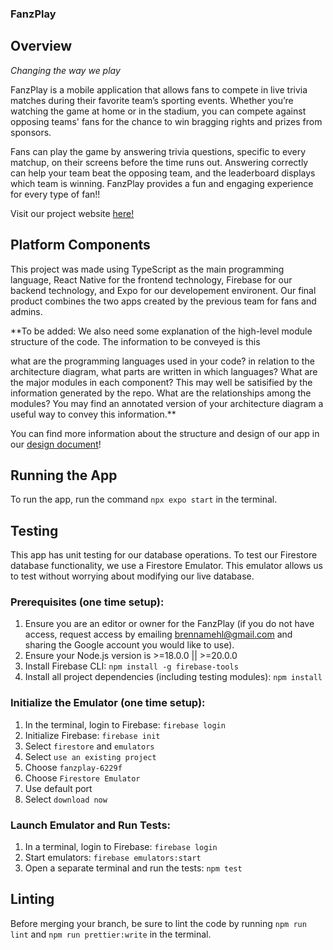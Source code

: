 ### FanzPlay

## Overview
*Changing the way we play*

FanzPlay is a mobile application that allows fans to compete in live trivia matches during their favorite team’s sporting events. Whether you’re watching the game at home or in the stadium, you can compete against opposing teams' fans for the chance to win bragging rights and prizes from sponsors.

Fans can play the game by answering trivia questions, specific to every matchup, on their screens before the time runs out. Answering correctly can help your team beat the opposing team, and the leaderboard displays which team is winning. FanzPlay provides a fun and engaging experience for every type of fan!! 

Visit our project website [here!](https://tarheels.live/comp523teami/)

## Platform Components
This project was made using TypeScript as the main programming language, React Native for the frontend technology, Firebase for our backend technology, and Expo for our developement environent. Our final product combines the two apps created by the previous team for fans and admins. 

**To be added: We also need some explanation of the high-level module structure of the code. The information to be conveyed is this

what are the programming languages used in your code?
in relation to the architecture diagram, what parts are written in which languages?
What are the major modules in each component? This may well be satisified by the information generated by the repo. What are the relationships among the modules? You may find an annotated version of your architecture diagram a useful way to convey this information.**

You can find more information about the structure and design of our app in our [design document]()!

## Running the App
To run the app, run the command `npx expo start` in the terminal. 

## Testing
This app has unit testing for our database operations. To test our Firestore database functionality, we use a Firestore Emulator. This emulator allows us to test without worrying about modifying our live database. 
### Prerequisites (one time setup): 
1. Ensure you are an editor or owner for the FanzPlay (if you do not have access, request access by emailing brennamehl@gmail.com and sharing the Google account you would like to use).
2. Ensure your Node.js version is >=18.0.0 || >=20.0.0
3. Install Firebase CLI: `npm install -g firebase-tools`
4. Install all project dependencies (including testing modules): `npm install`
### Initialize the Emulator (one time setup):
1. In the terminal, login to Firebase: `firebase login`
2. Initialize Firebase: `firebase init`
3. Select  `firestore` and `emulators`
4. Select `use an existing project`
5. Choose `fanzplay-6229f`
6. Choose `Firestore Emulator`
7. Use default port
8. Select `download now`
### Launch Emulator and Run Tests:
1. In a terminal, login to Firebase: 
```firebase login```
2. Start emulators:
```firebase emulators:start``` 
3. Open a separate terminal and run the tests: 
```npm test```

## Linting
Before merging your branch, be sure to lint the code by running 
`npm run lint` and `npm run prettier:write` in the terminal. 




